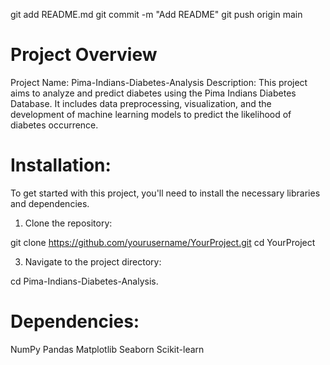 git add README.md
git commit -m "Add README"
git push origin main
# Project Overview
Project Name: Pima-Indians-Diabetes-Analysis
Description:
This project aims to analyze and predict diabetes using the Pima Indians Diabetes Database. It includes data preprocessing, visualization, and the development of machine learning models to predict the likelihood of diabetes occurrence. 

# Installation:
To get started with this project, you'll need to install the necessary libraries and dependencies.

1. Clone the repository:
   
  git clone https://github.com/yourusername/YourProject.git
     cd YourProject

3. Navigate to the project directory:
   
cd Pima-Indians-Diabetes-Analysis. 


# Dependencies:
NumPy
Pandas
Matplotlib
Seaborn
Scikit-learn
